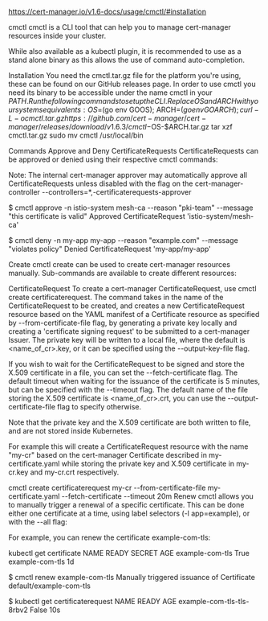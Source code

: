 https://cert-manager.io/v1.6-docs/usage/cmctl/#installation

cmctl
cmctl is a CLI tool that can help you to manage cert-manager resources inside your cluster.

While also available as a kubectl plugin, it is recommended to use as a stand alone binary as this allows the use of command auto-completion.

Installation
You need the cmctl.tar.gz file for the platform you're using, these can be found on our GitHub releases page. In order to use cmctl you need its binary to be accessible under the name cmctl in your $PATH. Run the following commands to set up the CLI. Replace OS and ARCH with your systems equivalents:
OS=$(go env GOOS); ARCH=$(go env GOARCH); curl -L -o cmctl.tar.gz https://github.com/cert-manager/cert-manager/releases/download/v1.6.3/cmctl-$OS-$ARCH.tar.gz
tar xzf cmctl.tar.gz
sudo mv cmctl /usr/local/bin

Commands
Approve and Deny CertificateRequests
CertificateRequests can be approved or denied using their respective cmctl commands:

Note: The internal cert-manager approver may automatically approve all CertificateRequests unless disabled with the flag on the cert-manager-controller --controllers=*,-certificaterequests-approver


$ cmctl approve -n istio-system mesh-ca --reason "pki-team" --message "this certificate is valid"
Approved CertificateRequest 'istio-system/mesh-ca'

$ cmctl deny -n my-app my-app --reason "example.com" --message "violates policy"
Denied CertificateRequest 'my-app/my-app'

Create
cmctl create can be used to create cert-manager resources manually. Sub-commands are available to create different resources:

CertificateRequest
To create a cert-manager CertificateRequest, use cmctl create certificaterequest. The command takes in the name of the CertificateRequest to be created, and creates a new CertificateRequest resource based on the YAML manifest of a Certificate resource as specified by --from-certificate-file flag, by generating a private key locally and creating a 'certificate signing request' to be submitted to a cert-manager Issuer. The private key will be written to a local file, where the default is <name_of_cr>.key, or it can be specified using the --output-key-file flag.

If you wish to wait for the CertificateRequest to be signed and store the X.509 certificate in a file, you can set the --fetch-certificate flag. The default timeout when waiting for the issuance of the certificate is 5 minutes, but can be specified with the --timeout flag. The default name of the file storing the X.509 certificate is <name_of_cr>.crt, you can use the --output-certificate-file flag to specify otherwise.

Note that the private key and the X.509 certificate are both written to file, and are not stored inside Kubernetes.

For example this will create a CertificateRequest resource with the name "my-cr" based on the cert-manager Certificate described in my-certificate.yaml while storing the private key and X.509 certificate in my-cr.key and my-cr.crt respectively.


cmctl create certificaterequest my-cr --from-certificate-file my-certificate.yaml --fetch-certificate --timeout 20m
Renew
cmctl allows you to manually trigger a renewal of a specific certificate. This can be done either one certificate at a time, using label selectors (-l app=example), or with the --all flag:

For example, you can renew the certificate example-com-tls:

kubectl get certificate
NAME                       READY   SECRET               AGE
example-com-tls            True    example-com-tls      1d

$ cmctl renew example-com-tls
Manually triggered issuance of Certificate default/example-com-tls

$ kubectl get certificaterequest
NAME                              READY   AGE
example-com-tls-tls-8rbv2         False    10s



